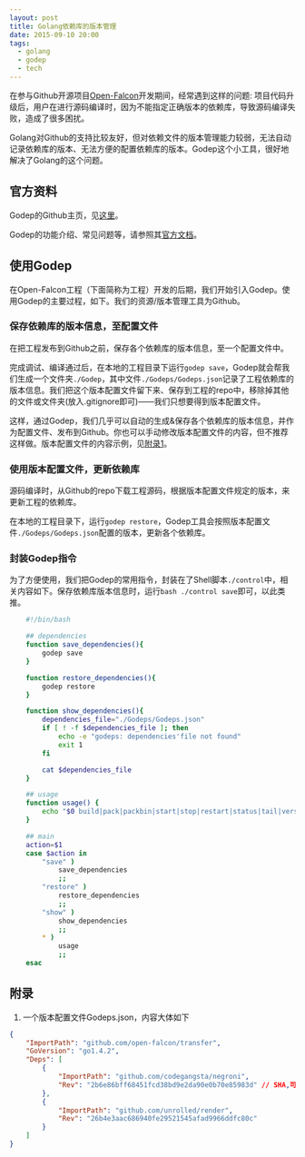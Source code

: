 ```yaml
---
layout: post
title: Golang依赖库的版本管理
date: 2015-09-10 20:00
tags:
  - golang
  - godep
  - tech
---
```


在参与Github开源项目[Open-Falcon](https://github.com/open-falcon)开发期间，经常遇到这样的问题: 项目代码升级后，用户在进行源码编译时，因为不能指定正确版本的依赖库，导致源码编译失败，造成了很多困扰。

Golang对Github的支持比较友好，但对依赖文件的版本管理能力较弱，无法自动记录依赖库的版本、无法方便的配置依赖库的版本。Godep这个小工具，很好地解决了Golang的这个问题。

## 官方资料
Godep的Github主页，见[这里](https://github.com/tools/godep)。

Godep的功能介绍、常见问题等，请参照其[官方文档](https://github.com/tools/godep/blob/master/Readme.md)。


## 使用Godep
在Open-Falcon工程（下面简称为工程）开发的后期，我们开始引入Godep。使用Godep的主要过程，如下。我们的资源/版本管理工具为Github。

### 保存依赖库的版本信息，至配置文件
在把工程发布到Github之前，保存各个依赖库的版本信息，至一个配置文件中。

完成调试、编译通过后，在本地的工程目录下运行`godep save`，Godep就会帮我们生成一个文件夹`./Godep`，其中文件`./Godeps/Godeps.json`记录了工程依赖库的版本信息。我们把这个版本配置文件留下来、保存到工程的repo中，移除掉其他的文件或文件夹(放入.gitignore即可)——我们只想要得到版本配置文件。

这样，通过Godep，我们几乎可以自动的生成&保存各个依赖库的版本信息，并作为配置文件、发布到Github。你也可以手动修改版本配置文件的内容，但不推荐这样做。版本配置文件的内容示例，见[附录1](#appendix.godeps.json)。


### 使用版本配置文件，更新依赖库
源码编译时，从Github的repo下载工程源码，根据版本配置文件规定的版本，来更新工程的依赖库。

在本地的工程目录下，运行`godep restore`，Godep工具会按照版本配置文件`./Godeps/Godeps.json`配置的版本，更新各个依赖库。

### 封装Godep指令
为了方便使用，我们把Godep的常用指令，封装在了Shell脚本`./control`中，相关内容如下。保存依赖库版本信息时，运行`bash ./control save`即可，以此类推。

```bash
	#!/bin/bash

	## dependencies
	function save_dependencies(){
	    godep save
	}

	function restore_dependencies(){
	    godep restore
	}

	function show_dependencies(){
	    dependencies_file="./Godeps/Godeps.json"
	    if [ ! -f $dependencies_file ]; then
	        echo -e "godeps: dependencies'file not found"
	        exit 1
	    fi

	    cat $dependencies_file
	}

	## usage
	function usage() {
	    echo "$0 build|pack|packbin|start|stop|restart|status|tail|version|save|restore|show"
	}

	## main
	action=$1
	case $action in
	    "save" )
	        save_dependencies
	        ;;
	    "restore" )
	        restore_dependencies
	        ;;
	    "show" )
	        show_dependencies
	        ;;
	    * )
	        usage
	        ;;
	esac

```


## 附录
1. <span id="appendix.godeps.json">一个版本配置文件Godeps.json，内容大体如下

```json
{
	"ImportPath": "github.com/open-falcon/transfer",
	"GoVersion": "go1.4.2",
	"Deps": [
		{
			"ImportPath": "github.com/codegangsta/negroni",
			"Rev": "2b6e86bff68451fcd38bd9e2da90e0b70e85983d" // SHA,可以手工修改这里的版本
		},
		{
			"ImportPath": "github.com/unrolled/render",
			"Rev": "26b4e3aac686940fe29521545afad9966ddfc80c"
		}
	]
}

```

 